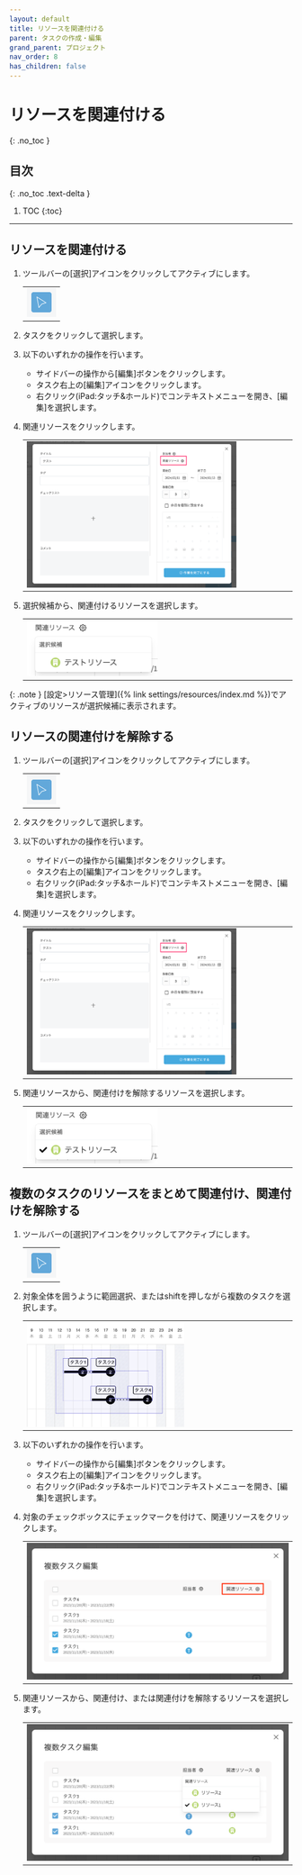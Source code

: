 ```yaml
---
layout: default
title: リソースを関連付ける
parent: タスクの作成・編集
grand_parent: プロジェクト
nav_order: 8
has_children: false
---
```


# リソースを関連付ける
{: .no_toc }

## 目次
{: .no_toc .text-delta }

1. TOC
{:toc}

---

## リソースを関連付ける

1. ツールバーの[選択]アイコンをクリックしてアクティブにします。

   <table><tr><td>
   <img src="/assets/images/activetool-selection.png" width="52px">
   </td></tr></table>

2. タスクをクリックして選択します。
3. 以下のいずれかの操作を行います。
    - サイドバーの操作から[編集]ボタンをクリックします。
    - タスク右上の[編集]アイコンをクリックします。
    - 右クリック(iPad:タッチ&ホールド)でコンテキストメニューを開き、[編集]を選択します。

4. 関連リソースをクリックします。

   <table><tr><td>
   <img src="/assets/images/projects/task/assign-resources/1.png" width="80%">
   </td></tr></table>

5. 選択候補から、関連付けるリソースを選択します。

   <table><tr><td>
   <img src="/assets/images/projects/task/assign-resources/2.png" width="50%">
   </td></tr></table>

{: .note }
[設定>リソース管理]({% link settings/resources/index.md %})でアクティブのリソースが選択候補に表示されます。

## リソースの関連付けを解除する

1. ツールバーの[選択]アイコンをクリックしてアクティブにします。

   <table><tr><td>
   <img src="/assets/images/activetool-selection.png" width="52px">
   </td></tr></table>

2. タスクをクリックして選択します。
3. 以下のいずれかの操作を行います。
    - サイドバーの操作から[編集]ボタンをクリックします。
    - タスク右上の[編集]アイコンをクリックします。
    - 右クリック(iPad:タッチ&ホールド)でコンテキストメニューを開き、[編集]を選択します。

4. 関連リソースをクリックします。

   <table><tr><td>
   <img src="/assets/images/projects/task/assign-resources/1.png" width="80%">
   </td></tr></table>

5. 関連リソースから、関連付けを解除するリソースを選択します。

   <table><tr><td>
   <img src="/assets/images/projects/task/assign-resources/3.png" width="50%">
   </td></tr></table>


## 複数のタスクのリソースをまとめて関連付け、関連付けを解除する

1. ツールバーの[選択]アイコンをクリックしてアクティブにします。

   <table><tr><td>
   <img src="/assets/images/activetool-selection.png" width="52px">
   </td></tr></table>

2. 対象全体を囲うように範囲選択、またはshiftを押しながら複数のタスクを選択します。

   <table><tr><td>
   <img src="/assets/images/projects/task/assign-resources/4.png" width="60%">
   </td></tr></table>

3. 以下のいずれかの操作を行います。
    - サイドバーの操作から[編集]ボタンをクリックします。
    - タスク右上の[編集]アイコンをクリックします。
    - 右クリック(iPad:タッチ&ホールド)でコンテキストメニューを開き、[編集]を選択します。

4. 対象のチェックボックスにチェックマークを付けて、関連リソースをクリックします。

   <table><tr><td>
   <img src="/assets/images/projects/task/assign-resources/5.png" width="100%">
   </td></tr></table>

5. 関連リソースから、関連付け、または関連付けを解除するリソースを選択します。

   <table><tr><td>
   <img src="/assets/images/projects/task/assign-resources/6.png" width="100%">
   </td></tr></table>
